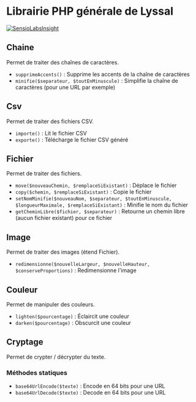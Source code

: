 # Librairie PHP générale de Lyssal

[![SensioLabsInsight](https://insight.sensiolabs.com/projects/4e86aafd-eadd-4fc7-8433-da8f3605db49/small.png)](https://insight.sensiolabs.com/projects/4e86aafd-eadd-4fc7-8433-da8f3605db49)


## Chaine

Permet de traiter des chaînes de caractères.

* `supprimeAccents()` : Supprime les accents de la chaîne de caractères
* `minifie($separateur, $toutEnMinuscule)` : Simplifie la chaîne de caractères (pour une URL par exemple)


## Csv

Permet de traiter des fichiers CSV.

* `importe()` : Lit le fichier CSV
* `exporte()` : Télécharge le fichier CSV généré


## Fichier

Permet de traiter des fichiers.

* `move($nouveauChemin, $remplaceSiExistant)` : Déplace le fichier
* `copy($chemin, $remplaceSiExistant)` : Copie le fichier
* `setNomMinifie($nouveauNom, $separateur, $toutEnMinuscule, $longueurMaximale, $remplaceSiExistant)` : Minifie le nom du fichier
* `getCheminLibre($fichier, $separateur)` : Retourne un chemin libre (aucun fichier existant) pour ce fichier


## Image

Permet de traiter des images (étend Fichier).

* `redimensionne($nouvelleLargeur, $nouvelleHauteur, $conserveProportions)` : Redimensionne l'image


## Couleur

Permet de manipuler des couleurs.

* `lighten($pourcentage)` : Éclaircit une couleur
* `darken($pourcentage)` : Obscurcit une couleur


## Cryptage

Permet de crypter / décrypter du texte.

### Méthodes statiques

* `base64UrlEncode($texte)` : Encode en 64 bits pour une URL
* `base64UrlDecode($texte)` : Decode en 64 bits pour une URL
